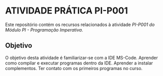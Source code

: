 # ATIVIDADE PRÁTICA PI-P001

Este repositório contém os recursos relacionados à atividade *PI-P001 do Módulo PI - Programação Imperativa*. 

## Objetivo
O objetivo desta atividade é familiarizar-se  com a IDE MS-Code. Aprender como compilar e executar programas dentro da IDE. Aprender a instalar complementos. Ter contato com os primeiros programas no curso.